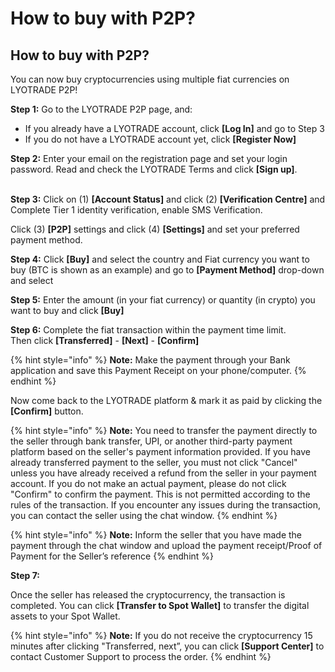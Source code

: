 # How to buy with P2P?

## How to buy with P2P?

You can now buy cryptocurrencies using multiple fiat currencies on LYOTRADE P2P!

**Step 1:** Go to the LYOTRADE P2P page, and:

* If you already have a LYOTRADE account, click **\[Log In]** and go to Step 3
* If you do not have a LYOTRADE account yet, click **\[Register Now]**

**Step 2:** Enter your email on the registration page and set your login password. Read and check the LYOTRADE Terms and click **\[Sign up]**.

\
**Step 3:** Click on (1) **\[Account Status]** and click (2) **\[Verification Centre]** and Complete Tier 1 identity verification, enable SMS Verification.

Click (3) **\[P2P]** settings and click (4) **\[Settings]** and set your preferred payment method.

**Step 4:** Click **\[Buy]** and select the country and Fiat currency you want to buy (BTC is shown as an example) and go to **\[Payment Method]** drop-down and select

**Step 5:** Enter the amount (in your fiat currency) or quantity (in crypto) you want to buy and click **\[Buy]**

**Step 6:** Complete the fiat transaction within the payment time limit.\
Then click **\[Transferred]** - **\[Next]** - **\[Confirm]**

{% hint style="info" %}
**Note:** Make the payment through your Bank application and save this Payment Receipt on your phone/computer.
{% endhint %}

Now come back to the LYOTRADE platform & mark it as paid by clicking the **\[Confirm]** button.

{% hint style="info" %}
**Note:** You need to transfer the payment directly to the seller through bank transfer, UPI, or another third-party payment platform based on the seller's payment information provided. If you have already transferred payment to the seller, you must not click "Cancel" unless you have already received a refund from the seller in your payment account. If you do not make an actual payment, please do not click "Confirm" to confirm the payment. This is not permitted according to the rules of the transaction. If you encounter any issues during the transaction, you can contact the seller using the chat window.
{% endhint %}

{% hint style="info" %}
**Note:** Inform the seller that you have made the payment through the chat window and upload the payment receipt/Proof of Payment for the Seller’s reference
{% endhint %}

**Step 7:**

Once the seller has released the cryptocurrency, the transaction is completed. You can click **\[Transfer to Spot Wallet]** to transfer the digital assets to your Spot Wallet.

{% hint style="info" %}
**Note:** If you do not receive the cryptocurrency 15 minutes after clicking "Transferred, next”, you can click **\[Support Center]** to contact Customer Support to process the order.
{% endhint %}
